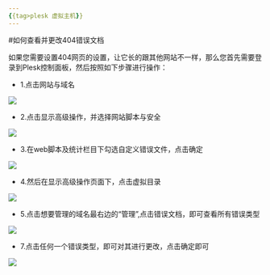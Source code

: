 ```yaml
---
{{tag>plesk 虚拟主机}}
---
```

#如何查看并更改404错误文档

如果您需要设置404网页的设置，让它长的跟其他网站不一样，那么您首先需要登录到Plesk控制面板，然后按照如下步骤进行操作：

*    1.点击网站与域名

![](http://ww3.sinaimg.cn/large/a74ecc4cjw1dzavciyxybj.jpg)

*    2.点击显示高级操作，并选择网站脚本与安全

![](http://ww2.sinaimg.cn/large/a74ecc4cjw1dzby98tt0pj.jpg)

*    3.在web脚本及统计栏目下勾选自定义错误文件，点击确定

![](http://ww1.sinaimg.cn/large/a74eed94jw1dzbydofdmxj.jpg)

*    4.然后在显示高级操作页面下，点击虚拟目录

![](http://ww1.sinaimg.cn/large/a74e55b4jw1dzbyhmwm19j.jpg)

*    5.点击想要管理的域名最右边的“管理”,点击错误文档，即可查看所有错误类型

![](http://ww4.sinaimg.cn/large/a74ecc4cjw1dzbyrlr4ioj.jpg)

*    7.点击任何一个错误类型，即可对其进行更改，点击确定即可

![](http://ww2.sinaimg.cn/large/a74eed94jw1dzbyum3f3oj.jpg)